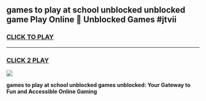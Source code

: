 
## games to play at school unblocked unblocked game Play Online 👋 Unblocked Games #jtvii
<h3>
<a href="https://premium.freeplayer.one?title=games_to_play_at_school_unblocked&ref=21F">CLICK TO PLAY</a></h3>
<hr>

<h3>
<a href="https://premium.freeplayer.one?title=games_to_play_at_school_unblocked&ref=21F">CLICK 2 PLAY</a>
  
</h3>

<a href="https://premium.freeplayer.one?title=games_to_play_at_school_unblocked&ref=21F/"><img src="https://clearcache.store/games.png"></a>


**games to play at school unblocked games unblocked: Your Gateway to Fun and Accessible Online Gaming**
